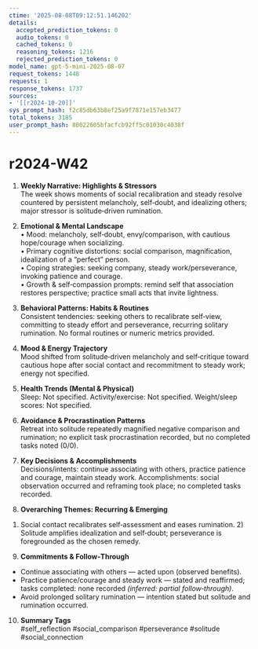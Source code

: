 ```yaml
---
ctime: '2025-08-08T09:12:51.146202'
details:
  accepted_prediction_tokens: 0
  audio_tokens: 0
  cached_tokens: 0
  reasoning_tokens: 1216
  rejected_prediction_tokens: 0
model_name: gpt-5-mini-2025-08-07
request_tokens: 1448
requests: 1
response_tokens: 1737
sources:
- '[[r2024-10-20]]'
sys_prompt_hash: f2c85db63b8ef25a9f7871e157eb3477
total_tokens: 3185
user_prompt_hash: 80022605bfacfcb92ff5c01030c4038f
---
```

# r2024-W42

1. **Weekly Narrative: Highlights & Stressors**  
The week shows moments of social recalibration and steady resolve countered by persistent melancholy, self‑doubt, and idealizing others; major stressor is solitude‑driven rumination.

2. **Emotional & Mental Landscape**  
• Mood: melancholy, self‑doubt, envy/comparison, with cautious hope/courage when socializing.  
• Primary cognitive distortions: social comparison, magnification, idealization of a “perfect” person.  
• Coping strategies: seeking company, steady work/perseverance, invoking patience and courage.  
• Growth & self‑compassion prompts: remind self that association restores perspective; practice small acts that invite lightness.

3. **Behavioral Patterns: Habits & Routines**  
Consistent tendencies: seeking others to recalibrate self‑view, committing to steady effort and perseverance, recurring solitary rumination. No formal routines or numeric metrics provided.

4. **Mood & Energy Trajectory**  
Mood shifted from solitude‑driven melancholy and self‑critique toward cautious hope after social contact and recommitment to steady work; energy not specified.

5. **Health Trends (Mental & Physical)**  
Sleep: Not specified. Activity/exercise: Not specified. Weight/sleep scores: Not specified.

6. **Avoidance & Procrastination Patterns**  
Retreat into solitude repeatedly magnified negative comparison and rumination; no explicit task procrastination recorded, but no completed tasks noted (0/0).

7. **Key Decisions & Accomplishments**  
Decisions/intents: continue associating with others, practice patience and courage, maintain steady work. Accomplishments: social observation occurred and reframing took place; no completed tasks recorded.

8. **Overarching Themes: Recurring & Emerging**  
1) Social contact recalibrates self‑assessment and eases rumination. 2) Solitude amplifies idealization and self‑doubt; perseverance is foregrounded as the chosen remedy.

9. **Commitments & Follow‑Through**  
- Continue associating with others — acted upon (observed benefits).  
- Practice patience/courage and steady work — stated and reaffirmed; tasks completed: none recorded *(inferred: partial follow‑through)*.  
- Avoid prolonged solitary rumination — intention stated but solitude and rumination occurred.

10. **Summary Tags**  
#self_reflection #social_comparison #perseverance #solitude #social_connection